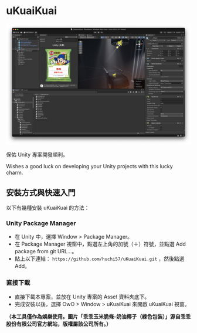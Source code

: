 # uKuaiKuai

<img src="Images/T_Example.png" alt="example image">

保佑 Unity 專案開發順利。

Wishes a good luck on developing your Unity projects with this lucky charm.

## 安裝方式與快速入門

以下有幾種安裝 uKuaiKuai 的方法：

### Unity Package Manager
- 在 Unity 中，選擇 Window > Package Manager。
- 在 Package Manager 視窗中，點選左上角的加號（＋）符號，並點選 Add package from git URL...。
- 貼上以下連結： `https://github.com/huchi57/uKuaiKuai.git` ，然後點選 Add。

### 直接下載
- 直接下載本專案，並放在 Unity 專案的 Asset 資料夾底下。
- 完成安裝以後，選擇 OwO > Window > uKuaiKuai 來開啟 uKuaiKuai 視窗。


**（本工具僅作為娛樂使用。圖片「乖乖玉米脆條-奶油椰子（綠色包裝）」源自乖乖股份有限公司官方網站，版權屬該公司所有。）**
